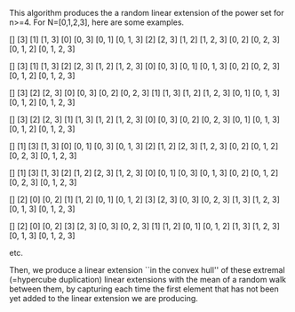 This algorithm produces the a random linear extension of the power set for n>=4. 
For N=[0,1,2,3], here are some examples.

[]
[3]
[1]
[1, 3]
[0]
[0, 3]
[0, 1]
[0, 1, 3]
[2]
[2, 3]
[1, 2]
[1, 2, 3]
[0, 2]
[0, 2, 3]
[0, 1, 2]
[0, 1, 2, 3]

[]
[3]
[1]
[1, 3]
[2]
[2, 3]
[1, 2]
[1, 2, 3]
[0]
[0, 3]
[0, 1]
[0, 1, 3]
[0, 2]
[0, 2, 3]
[0, 1, 2]
[0, 1, 2, 3]

[]
[3]
[2]
[2, 3]
[0]
[0, 3]
[0, 2]
[0, 2, 3]
[1]
[1, 3]
[1, 2]
[1, 2, 3]
[0, 1]
[0, 1, 3]
[0, 1, 2]
[0, 1, 2, 3]

[]
[3]
[2]
[2, 3]
[1]
[1, 3]
[1, 2]
[1, 2, 3]
[0]
[0, 3]
[0, 2]
[0, 2, 3]
[0, 1]
[0, 1, 3]
[0, 1, 2]
[0, 1, 2, 3]

[]
[1]
[3]
[1, 3]
[0]
[0, 1]
[0, 3]
[0, 1, 3]
[2]
[1, 2]
[2, 3]
[1, 2, 3]
[0, 2]
[0, 1, 2]
[0, 2, 3]
[0, 1, 2, 3]

[]
[1]
[3]
[1, 3]
[2]
[1, 2]
[2, 3]
[1, 2, 3]
[0]
[0, 1]
[0, 3]
[0, 1, 3]
[0, 2]
[0, 1, 2]
[0, 2, 3]
[0, 1, 2, 3]

[]
[2]
[0]
[0, 2]
[1]
[1, 2]
[0, 1]
[0, 1, 2]
[3]
[2, 3]
[0, 3]
[0, 2, 3]
[1, 3]
[1, 2, 3]
[0, 1, 3]
[0, 1, 2, 3]

[]
[2]
[0]
[0, 2]
[3]
[2, 3]
[0, 3]
[0, 2, 3]
[1]
[1, 2]
[0, 1]
[0, 1, 2]
[1, 3]
[1, 2, 3]
[0, 1, 3]
[0, 1, 2, 3]

etc. 

Then, we produce a linear extension ``in the convex hull'' of these extremal (=hypercube duplication) linear extensions with the mean of a random walk between them, by capturing each time the first element that has not been yet added to the linear extension we are producing.

